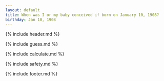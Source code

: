 ```yaml
---
layout: default
title: When was I or my baby conceived if born on January 10, 1908?
birthday: Jan 10, 1908
---
```


{% include header.md %}

{% include guess.md %}

{% include calculate.md %}

{% include safety.md %}

{% include footer.md %}



